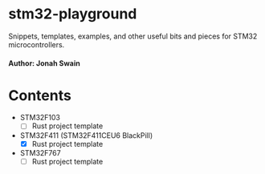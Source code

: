# stm32-playground
Snippets, templates, examples, and other useful bits and pieces for STM32 microcontrollers.<br>

#### Author: Jonah Swain

# Contents
- STM32F103
  - [ ] Rust project template
- STM32F411 (STM32F411CEU6 BlackPill)
  - [x] Rust project template
- STM32F767
  - [ ] Rust project template